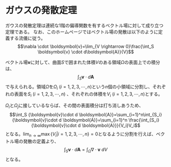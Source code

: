 <script async src="https://cdn.jsdelivr.net/npm/mathjax@3/es5/tex-chtml.js" id="MathJax-script"></script>
# ガウスの発散定理
ガウスの発散定理は連続な1階の偏導関数を有するベクトル場に対して成り立つ定理である。
なお、このホームページではベクトル場の発散は以下のように定義する流儀に従う。
$$\nabla \cdot \boldsymbol{v}=\lim_{V \rightarrow 0}\frac{\int_S \boldsymbol{v} \cdot d\boldsymbol{A}}{V}$$

ベクトル場$\boldsymbol{v}$に対して、曲面$S$で囲まれた体積$V$のある領域$\Omega$の表面上での積分は、
$$\int_S {\boldsymbol{v}\cdot d \boldsymbol{A}}$$
で与えられる。領域$\Omega$を$\Omega_i \ (i=1,2,3,\cdots,n)$という$n$個の小領域に分割し、それぞれの表面を$S_i \ (i=1,2,3,\cdots,n)$
、それぞれの体積を$V_i \ (i=1,2,3,\cdots,n)$とする。

$\Omega_i$と$\Omega_j$に接しているならば、その間の表面積分は打ち消しあうため、
$$\int_S {\boldsymbol{v}\cdot d \boldsymbol{A}}=\sum_{i=1}^n\int_{S_i} {\boldsymbol{v}\cdot d \boldsymbol{A}}=\sum_{i=1}^n \frac{\int_{S_i} {\boldsymbol{v}\cdot d \boldsymbol{A}}}{V_i}V_i$$
となる。$\displaystyle \lim_{n \rightarrow \infty} {\max\{V_i|i=1,2,3,\cdots, n\}}=0$となるように分割を行えば、ベクトル場の発散の定義より、
$$\int_S {\boldsymbol{v}\cdot d \boldsymbol{A}}=\int_\Omega \nabla \cdot \boldsymbol{v}\ dV$$
となる。